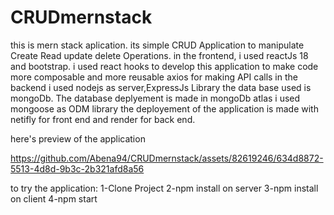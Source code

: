 # CRUDmernstack
this is mern stack aplication.
its simple CRUD Application to manipulate Create Read update delete Operations.
in the frontend, i used reactJs 18 and bootstrap.
i used react hooks to develop this application to make code more composable and more reusable 
axios for making API calls
in the backend i used nodejs as server,ExpressJs Library
the data base used is mongoDb.
The database deplyement is made in mongoDb atlas
i used mongoose as ODM library 
the deployement of the application is made with netifly for front end and render for back end.

here's preview of the application 

https://github.com/Abena94/CRUDmernstack/assets/82619246/634d8872-5513-4d8d-9b3c-2b321afd8a56


to try the application:
1-Clone Project
2-npm install on server
3-npm install on client
4-npm start


